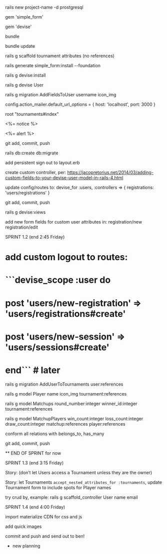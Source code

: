 rails new project-name -d prostgresql

gem 'simple_form'

gem 'devise'

bundle

bundle update

rails g scaffold tournament attributes (no references)

rails generate simple_form:install --foundation

rails g devise:install

rails g devise User 

rails g migration AddFieldsToUser username icon_img

config.action_mailer.default_url_options = { host: 'localhost', port: 3000 }

root "tournaments#index"

<p class="notice"><%= notice %></p>
<p class="alert"><%= alert %></p>

git add, commit, push 

rails db:create db:migrate

add persistent sign out to layout.erb

create custom controller, per:
https://jacopretorius.net/2014/03/adding-custom-fields-to-your-devise-user-model-in-rails-4.html

update config/routes to:
devise_for :users, :controllers => { registrations: 'users/registrations' }

git add, commit, push 

rails g devise:views

add new form fields for custom user attributes
in: registration/new registration/edit

SPRINT 1.2 (end 2:45 Friday)

# add custom logout to routes:
# ```devise_scope :user do
#    post 'users/new-registration' => 'users/registrations#create'
#    post 'users/new-session' => 'users/sessions#create'
# end``` # later

rails g migration AddUserToTournaments user:references

rails g model Player name icon_img tournament:references

rails g model Matchups round_number:integer winner_id:integer tournament:references

rails g model MatchupPlayers win_count:integer loss_count:integer draw_count:integer matchup:references player:references

conform all relations with belongs_to, has_many

git add, commit, push

** END OF SPRINT for now

SPRINT 1.3 (end 3:15 Friday)


Story: (don’t let Users access a Tournament unless they are the owner)

Story: let Tournaments `accept_nested_attributes_for :tournaments`, update Tournament form to include spots for Player names

try crud by, example:
rails g scaffold_controller User name email

SPRINT 1.4 (end 4:00 Friday)

import materialize CDN for css and js

add quick images

commit and push and send out to ben!

* new planning